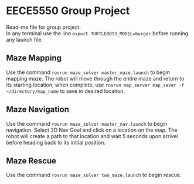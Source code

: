 # EECE5550 Group Project
Read-me file for group project.
<br/>
In any terminal use the line `export TURTLEBOT3_MODEL=burger` before running any launch file.
## Maze Mapping
Use the command `rosrun maze_solver master_maze.launch` to begin mapping maze.
The robot will move through the entire maze and return to its starting location, when complete, use `rosrun map_server map_saver -f ~/directory/map_name` to save in desired location.
  
## Maze Navigation
Use the command `rosrun maze_solver master_nav.launch` to begin navigation.
Select 2D Nav Goal and click on a location on the map. The robot will create a path to that location and wait 5 seconds upon arrivel before heading back to its initial position.

## Maze Rescue
Use the command `rosrun maze_solver two_maze.launch` to begin rescue.
  

